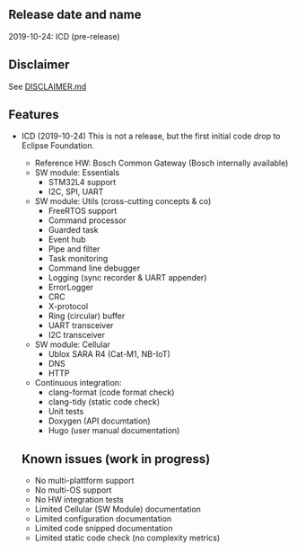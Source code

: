 ## Release date and name ## 
2019-10-24: ICD (pre-release)

## Disclaimer ##
See [DISCLAIMER.md](https://github.com/Bosch-AE-SW/cddk-oss/blob/feature/%23355_docu_readme_release_notes/DISCLAIMER.md)

## Features ##
* ICD (2019-10-24)
  This is not a release, but the first initial code drop to Eclipse Foundation.
  * Reference HW: Bosch Common Gateway (Bosch internally available)
  * SW module: Essentials
    * STM32L4 support
    * I2C, SPI, UART
  * SW module: Utils (cross-cutting concepts & co)
    * FreeRTOS support
    * Command processor
    * Guarded task
    * Event hub
    * Pipe and filter
    * Task monitoring
    * Command line debugger
    * Logging (sync recorder & UART appender)
    * ErrorLogger
    * CRC
    * X-protocol
    * Ring (circular) buffer
    * UART transceiver
    * I2C transceiver
  * SW module: Cellular
    * Ublox SARA R4 (Cat-M1, NB-IoT)
    * DNS
    * HTTP
  * Continuous integration:
    * clang-format (code format check)
    * clang-tidy (static code check)
    * Unit tests
    * Doxygen (API documtation)
    * Hugo (user manual documentation)
  
  ## Known issues (work in progress) ##
  * No multi-plattform support
  * No multi-OS support
  * No HW integration tests
  * Limited Cellular (SW Module) documentation
  * Limited configuration documentation
  * Limited code snipped documentation
  * Limited static code check (no complexity metrics)
